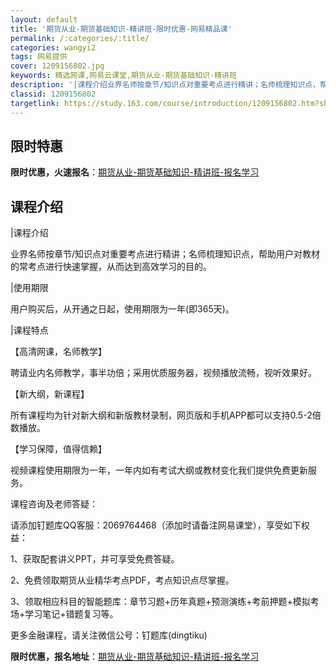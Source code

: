 ```yaml
---
layout: default
title: '期货从业-期货基础知识-精讲班-限时优惠-网易精品课'
permalink: /:categories/:title/
categories: wangyi2
tags: 网易提供
cover: 1209156802.jpg
keywords: 精选网课,网易云课堂,期货从业-期货基础知识-精讲班
description: '|课程介绍业界名师按章节/知识点对重要考点进行精讲；名师梳理知识点，帮助用户对教材的常考点进行快速掌握，从而达到高效学习'
classid: 1209156802
targetlink: https://study.163.com/course/introduction/1209156802.htm?share=1&shareId=1025206652&utm_campaign=share&utm_medium=iphoneShare&utm_source=&utm_u=1025206652
---
```


## 限时特惠

**限时优惠，火速报名**：[期货从业-期货基础知识-精讲班-报名学习](https://study.163.com/course/introduction/1209156802.htm?share=1&shareId=1025206652&utm_campaign=share&utm_medium=iphoneShare&utm_source=&utm_u=1025206652)

## 课程介绍

|课程介绍

业界名师按章节/知识点对重要考点进行精讲；名师梳理知识点，帮助用户对教材的常考点进行快速掌握，从而达到高效学习的目的。

 

|使用期限

用户购买后，从开通之日起，使用期限为一年(即365天)。

 

|课程特点

【高清网课，名师教学】

聘请业内名师教学，事半功倍；采用优质服务器，视频播放流畅，视听效果好。

 

【新大纲，新课程】

所有课程均为针对新大纲和新版教材录制，网页版和手机APP都可以支持0.5-2倍数播放。

 

【学习保障，值得信赖】

视频课程使用期限为一年，一年内如有考试大纲或教材变化我们提供免费更新服务。



课程咨询及老师答疑：

请添加钉题库QQ客服：2069764468（添加时请备注网易课堂），享受如下权益：

1、获取配套讲义PPT，并可享受免费答疑。

2、免费领取期货从业精华考点PDF，考点知识点尽掌握。

3、领取相应科目的智能题库：章节习题+历年真题+预测演练+考前押题+模拟考场+学习笔记+错题复习等。

更多金融课程，请关注微信公号：钉题库(dingtiku)

**限时优惠，报名地址**：[期货从业-期货基础知识-精讲班-报名学习](https://study.163.com/course/introduction/1209156802.htm?share=1&shareId=1025206652&utm_campaign=share&utm_medium=iphoneShare&utm_source=&utm_u=1025206652)

